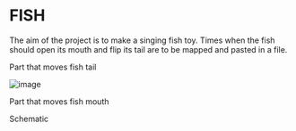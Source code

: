 # FISH

The aim of the project is to make a singing fish toy. Times when the fish should open its mouth and flip its tail are to be mapped and pasted in a file.

Part that moves fish tail

![image](https://github.com/user-attachments/assets/86fc0ee8-b1b8-41cc-9802-5f3b8ed17d9f)

Part that moves fish mouth


Schematic

